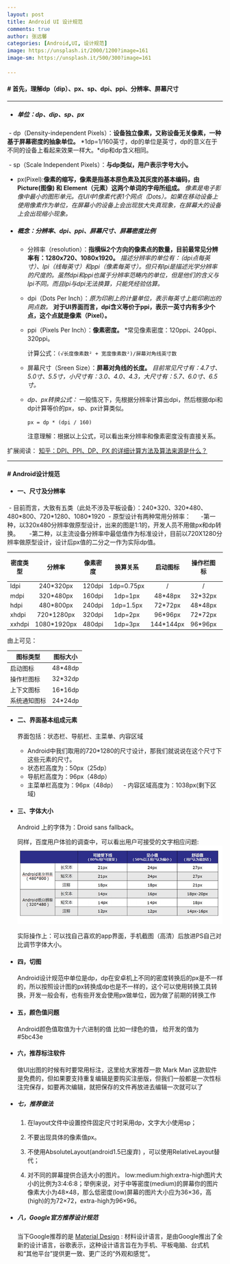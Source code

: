 ```yaml
---
layout: post
title: Android UI 设计规范
comments: true
author: 张远馨
categories: [Android,UI, 设计规范]
image: https://unsplash.it/2000/1200?image=161
image-sm: https://unsplash.it/500/300?image=161

---
```



#### # 首先，理解dp（dip）、px、sp、dpi、ppi、分辨率、屏幕尺寸

---

+ ##### _单位：dp、dip、sp、px_
  - dp（Density-independent Pixels）：**设备独立像素，又称设备无关像素，一种基于屏幕密度的抽象单位。** *1dp=1/160英寸，dp的单位是英寸，dp的意义在于不同的设备上看起来效果一样大。*dip和dp含义相同。

  - sp（Scale Independent Pixels）：**与dp类似，用户表示字号大小。**

  - px(Pixel):**像素的缩写，像素是指基本原色素及其灰度的基本编码，由 Picture(图像) 和 Element（元素）这两个单词的字母所组成。** *像素是电子影像中最小的图形单元。在UI中1像素代表1个网点（Dots）。如果在移动设备上使用像素作为单位，在屏幕小的设备上会出现放大失真现象，在屏幕大的设备上会出现缩小现象。*

+ ##### _概念：分辨率、dpi、ppi、屏幕尺寸、屏幕密度比例_

  - 分辨率（resolution）：**指横纵2个方向的像素点的数量，目前最常见分辨率有：1280x720、1080x1920。** *描述分辨率的单位有：（dpi点每英寸）、lpi（线每英寸）和ppi（像素每英寸）。但只有lpi是描述光学分辨率的尺度的。虽然dpi和ppi也属于分辨率范畴内的单位，但是他们的含义与lpi不同。而且lpi与dpi无法换算，只能凭经验估算。*

  - dpi（Dots Per Inch）：*原为印刷上的计量单位，表示每英寸上能印刷出的网点数。*  **对于UI界面而言，dpi含义等价于ppi，表示一英寸内有多少个点，这个点就是像素（Pixel）。**

  - ppi（Pixels Per Inch）：**像素密度。** *常见像素密度：120ppi、240ppi、320ppi。

    计算公式：`(√长度像素数² + 宽度像素数²)/屏幕对角线英寸数`

  - 屏幕尺寸（Sreen Size）：**屏幕对角线的长度。** *目前常见尺寸有：4.7寸、5.0寸、5.5寸，小尺寸有：3.0、4.0、4.3，大尺寸有：5.7、6.0寸、6.5寸。*

  - _dp、px转换公式：_
  一般情况下，先根据分辨率计算出dpi，然后根据dpi和dp计算等价的px，sp、px计算类似。

    `px = dp * (dpi / 160)`

    注意理解：根据以上公式，可以看出来分辨率和像素密度没有直接关系。

扩展阅读：
[知乎：DPI、PPI、DP、PX 的详细计算方法及算法来源是什么？](https://www.zhihu.com/question/21220154)

---
#### # Android设计规范

+ #### 一、尺寸及分辨率
  - 目前而言，大致有五类（此处不涉及平板设备）：240\*320、320\*480、480\*800、720\*1280、1080\*1920
  - 原型设计有两种常用分辨率：
      -第一种，以320x480分辨率做原型设计，出来的图是1:1的，开发人员不用做px和dp转换。
      -第二种，以主流设备分辨率中最低值作为标准设计，目前以720X1280分辨率做原型设计，设计后px值的二分之一作为实际dp值。


| 密度类型 | 分辨率 | 像素密度 | 换算关系 | 启动图标|操作栏图标| 上下文图标| 系统通知图标(白色)|
| --- | :---: | :---: | :---: | :---: | :---: | :---: | :---: |
| ldpi| 240\*320px | 120dpi | 1dp=0.75px |/|/|/|/|
| mdpi| 320\*480px | 160dpi | 1dp=1px |48\*48px|32\*32px|16\*16px |24\*24px|
| hdpi| 480\*800px | 240dpi | 1dp=1.5px |72\*72px|48\*48px|24\*24px |36\*36px|
| xhdpi| 720\*1280px | 320dpi | 1dp=2px |96\*96px|72\*72px|32\*32px |48\*48px|
| xxhdpi| 1080\*1920px | 480dpi | 1dp=3px |144\*144px|96\*96px|48\*48px |72\*72px|

由上可见：

|图标类型|图标大小|
| --- | :---: |
|启动图标|48\*48dp|
|操作栏图标|32\*32dp|
|上下文图标|16\*16dp|
|系统通知图标|24\*24dp|

+ #### 二、界面基本组成元素
    界面包括：状态栏、导航栏、主菜单、内容区域
    - Android中我们取用的720*1280的尺寸设计，那我们就说说在这个尺寸下这些元素的尺寸。
    - 状态栏高度为：50px（25dp）
    - 导航栏高度为：96px（48dp）
    - 主菜单栏高度为：96px（48dp）
    - 内容区域高度为：1038px(剩下区域)

+ #### 三、字体大小
    Android 上的字体为：Droid sans fallback。

    同样，百度用户体验的调查中，可以看出用户可接受的文字相应问题:
    ![android字体大小示例图](/assets/images/2017-01-10/android_font_1.png)

    实际操作上：可以找自己喜欢的app界面，手机截图（高清）后放进PS自己对比调节字体大小。
+ #### 四，切图
    Android设计规范中单位是dp，dp在安卓机上不同的密度转换后的px是不一样的，所以按照设计图的px转换成dp也是不一样的，这个可以使用转换工具转换，开发一般会有，也有些开发会使用px做单位，因为做了前期的转换工作
+ #### 五，颜色值问题
    Android颜色值取值为十六进制的值 比如一绿色的值， 给开发的值为 #5bc43e

+ #### 六，推荐标注软件
    做UI出图的时候有时要常用标注，这里给大家推荐一款 Mark Man  这款软件是免费的，但如果要支持重复编辑是要购买注册版，但我们一般都是一次性标注完保存，如要再次编辑，就把保存的文件再放进去编辑一次就可以了

+ ##### 七，推荐做法
  1. 在layout文件中设置控件固定尺寸时采用dp，文字大小使用sp；

  2. 不要出现具体的像素值px。

  3. 不使用AbsoluteLayout(android1.5已废弃) ，可以使用RelativeLayout替代；

  4. 对不同的屏幕提供合适大小的图片。
  low:medium:high:extra-high图片大小的比例为3:4:6:8；举例来说，对于中等密度(medium)的屏幕你的图片像素大小为48×48，那么低密度(low)屏幕的图片大小应为36×36，高(high)的为72×72，extra-high为96×96。

+ ##### 八，Google官方推荐设计规范
  当下Google推荐的是 [Material Design](https://material.io/) : 材料设计语言，是由Google推出了全新的设计语言，谷歌表示，这种设计语言旨在为手机、平板电脑、台式机和“其他平台”提供更一致、更广泛的“外观和感觉”。
